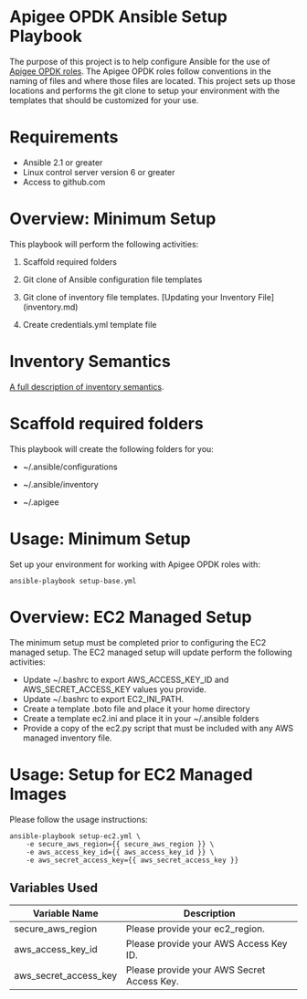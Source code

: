 Apigee OPDK Ansible Setup Playbook
==================================

The purpose of this project is to help configure Ansible for the use of [Apigee OPDK roles](https://github.com/carlosfrias/apigee-opdk-playbook-samples). 
The Apigee OPDK roles follow conventions in the naming of files and where those files are 
located. This project sets up those locations and performs the git clone to setup your 
environment with the templates that should be customized for your use. 

Requirements
============

* Ansible 2.1 or greater
* Linux control server version 6 or greater
* Access to github.com

Overview: Minimum Setup
=======================

This playbook will perform the following activities:

1. Scaffold required folders

1. Git clone of Ansible configuration file templates

1. Git clone of inventory file templates. [Updating your Inventory File]
(inventory.md)

1. Create credentials.yml template file

Inventory Semantics
===================

[A full description of inventory semantics](inventory.md). 

Scaffold required folders
=========================

This playbook will create the following folders for you: 

* ~/.ansible/configurations

* ~/.ansible/inventory

* ~/.apigee

Usage: Minimum Setup
====================

Set up your environment for working with Apigee OPDK roles with: 

    ansible-playbook setup-base.yml

Overview: EC2 Managed Setup
===========================

The minimum setup must be completed prior to configuring the EC2 managed setup. The EC2 managed setup will
update perform the following activities: 
* Update ~/.bashrc to export AWS_ACCESS_KEY_ID and AWS_SECRET_ACCESS_KEY values you provide. 
* Update ~/.bashrc to export EC2_INI_PATH.
* Create a template .boto file and place it your home directory
* Create a template ec2.ini and place it in your ~/.ansible folders
* Provide a copy of the ec2.py script that must be included with any AWS managed inventory file.

Usage: Setup for EC2 Managed Images
===================================

Please follow the usage instructions:

    ansible-playbook setup-ec2.yml \
        -e secure_aws_region={{ secure_aws_region }} \
        -e aws_access_key_id={{ aws_access_key_id }} \
        -e aws_secret_access_key={{ aws_secret_access_key }}

## Variables Used    

Variable Name  | Description |
--- | --- |
secure_aws_region | Please provide your ec2_region. |
aws_access_key_id | Please provide your AWS Access Key ID. |
aws_secret_access_key | Please provide your AWS Secret Access Key. |


